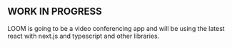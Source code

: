 ## WORK IN PROGRESS

LOOM is going to be a video conferencing app and will be using the latest react with next.js and typescript and other libraries.
